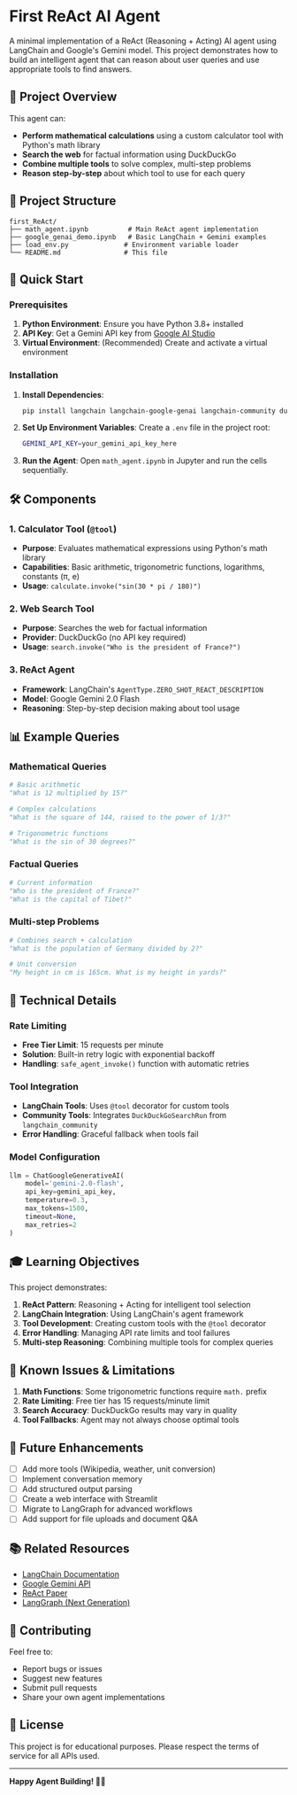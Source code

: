 # First ReAct AI Agent

A minimal implementation of a ReAct (Reasoning + Acting) AI agent using LangChain and Google's Gemini model. This project demonstrates how to build an intelligent agent that can reason about user queries and use appropriate tools to find answers.

## 🎯 Project Overview

This agent can:
- **Perform mathematical calculations** using a custom calculator tool with Python's math library
- **Search the web** for factual information using DuckDuckGo
- **Combine multiple tools** to solve complex, multi-step problems
- **Reason step-by-step** about which tool to use for each query

## 📁 Project Structure

```
first_ReAct/
├── math_agent.ipynb          # Main ReAct agent implementation
├── google_genai_demo.ipynb   # Basic LangChain + Gemini examples
├── load_env.py              # Environment variable loader
└── README.md                # This file
```

## 🚀 Quick Start

### Prerequisites

1. **Python Environment**: Ensure you have Python 3.8+ installed
2. **API Key**: Get a Gemini API key from [Google AI Studio](https://makersuite.google.com/app/apikey)
3. **Virtual Environment**: (Recommended) Create and activate a virtual environment

### Installation

1. **Install Dependencies**:
   ```bash
   pip install langchain langchain-google-genai langchain-community duckduckgo-search python-dotenv
   ```

2. **Set Up Environment Variables**:
   Create a `.env` file in the project root:
   ```bash
   GEMINI_API_KEY=your_gemini_api_key_here
   ```

3. **Run the Agent**:
   Open `math_agent.ipynb` in Jupyter and run the cells sequentially.

## 🛠️ Components

### 1. Calculator Tool (`@tool`)
- **Purpose**: Evaluates mathematical expressions using Python's math library
- **Capabilities**: Basic arithmetic, trigonometric functions, logarithms, constants (π, e)
- **Usage**: `calculate.invoke("sin(30 * pi / 180)")`

### 2. Web Search Tool
- **Purpose**: Searches the web for factual information
- **Provider**: DuckDuckGo (no API key required)
- **Usage**: `search.invoke("Who is the president of France?")`

### 3. ReAct Agent
- **Framework**: LangChain's `AgentType.ZERO_SHOT_REACT_DESCRIPTION`
- **Model**: Google Gemini 2.0 Flash
- **Reasoning**: Step-by-step decision making about tool usage

## 📊 Example Queries

### Mathematical Queries
```python
# Basic arithmetic
"What is 12 multiplied by 15?"

# Complex calculations
"What is the square of 144, raised to the power of 1/3?"

# Trigonometric functions
"What is the sin of 30 degrees?"
```

### Factual Queries
```python
# Current information
"Who is the president of France?"
"What is the capital of Tibet?"
```

### Multi-step Problems
```python
# Combines search + calculation
"What is the population of Germany divided by 2?"

# Unit conversion
"My height in cm is 165cm. What is my height in yards?"
```

## 🔧 Technical Details

### Rate Limiting
- **Free Tier Limit**: 15 requests per minute
- **Solution**: Built-in retry logic with exponential backoff
- **Handling**: `safe_agent_invoke()` function with automatic retries

### Tool Integration
- **LangChain Tools**: Uses `@tool` decorator for custom tools
- **Community Tools**: Integrates `DuckDuckGoSearchRun` from `langchain_community`
- **Error Handling**: Graceful fallback when tools fail

### Model Configuration
```python
llm = ChatGoogleGenerativeAI(
    model='gemini-2.0-flash',
    api_key=gemini_api_key,
    temperature=0.3,
    max_tokens=1500,
    timeout=None,
    max_retries=2
)
```

## 🎓 Learning Objectives

This project demonstrates:

1. **ReAct Pattern**: Reasoning + Acting for intelligent tool selection
2. **LangChain Integration**: Using LangChain's agent framework
3. **Tool Development**: Creating custom tools with the `@tool` decorator
4. **Error Handling**: Managing API rate limits and tool failures
5. **Multi-step Reasoning**: Combining multiple tools for complex queries

## 🚧 Known Issues & Limitations

1. **Math Functions**: Some trigonometric functions require `math.` prefix
2. **Rate Limiting**: Free tier has 15 requests/minute limit
3. **Search Accuracy**: DuckDuckGo results may vary in quality
4. **Tool Fallbacks**: Agent may not always choose optimal tools

## 🔮 Future Enhancements

- [ ] Add more tools (Wikipedia, weather, unit conversion)
- [ ] Implement conversation memory
- [ ] Add structured output parsing
- [ ] Create a web interface with Streamlit
- [ ] Migrate to LangGraph for advanced workflows
- [ ] Add support for file uploads and document Q&A

## 📚 Related Resources

- [LangChain Documentation](https://python.langchain.com/)
- [Google Gemini API](https://ai.google.dev/)
- [ReAct Paper](https://arxiv.org/abs/2210.03629)
- [LangGraph (Next Generation)](https://langchain-ai.github.io/langgraph/)

## 🤝 Contributing

Feel free to:
- Report bugs or issues
- Suggest new features
- Submit pull requests
- Share your own agent implementations

## 📄 License

This project is for educational purposes. Please respect the terms of service for all APIs used.

---

**Happy Agent Building! 🤖✨**
